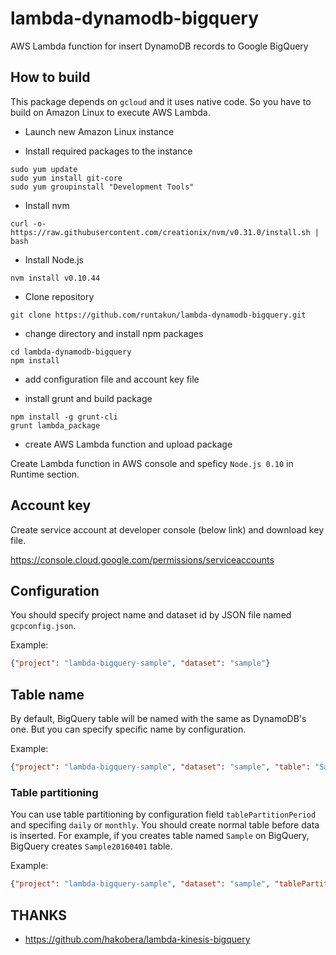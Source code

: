 # lambda-dynamodb-bigquery

AWS Lambda function for insert DynamoDB records to Google BigQuery

## How to build

This package depends on `gcloud` and it uses native code. So you have to build on Amazon Linux to execute AWS Lambda.

- Launch new Amazon Linux instance

- Install required packages to the instance

```shell
sudo yum update
sudo yum install git-core
sudo yum groupinstall "Development Tools"
```

- Install nvm

```shell
curl -o- https://raw.githubusercontent.com/creationix/nvm/v0.31.0/install.sh | bash
```

- Install Node.js

```shell
nvm install v0.10.44
```

- Clone repository

```shell
git clone https://github.com/runtakun/lambda-dynamodb-bigquery.git
```

- change directory and install npm packages

```shell
cd lambda-dynamodb-bigquery
npm install
```

- add configuration file and account key file

- install grunt and build package

```shell
npm install -g grunt-cli
grunt lambda_package
```

- create AWS Lambda function and upload package

Create Lambda function in AWS console and speficy `Node.js 0.10` in Runtime section.

## Account key

Create service account at developer console (below link) and download key file.

https://console.cloud.google.com/permissions/serviceaccounts

## Configuration

You should specify project name and dataset id by JSON file named `gcpconfig.json`.

Example:

```json
{"project": "lambda-bigquery-sample", "dataset": "sample"}
```

## Table name

By default, BigQuery table will be named with the same as DynamoDB's one. But you can specify specific name by configuration.


Example:

```json
{"project": "lambda-bigquery-sample", "dataset": "sample", "table": "Sample"}
```


### Table partitioning

You can use table partitioning by configuration field `tablePartitionPeriod` and specifing `daily` or `monthly`. You should create normal table before data is inserted. For example, if you creates table named `Sample` on BigQuery, BigQuery creates `Sample20160401` table.

Example:

```json
{"project": "lambda-bigquery-sample", "dataset": "sample", "tablePartitionPeriod": "monthly"}
```

## THANKS

- https://github.com/hakobera/lambda-kinesis-bigquery
